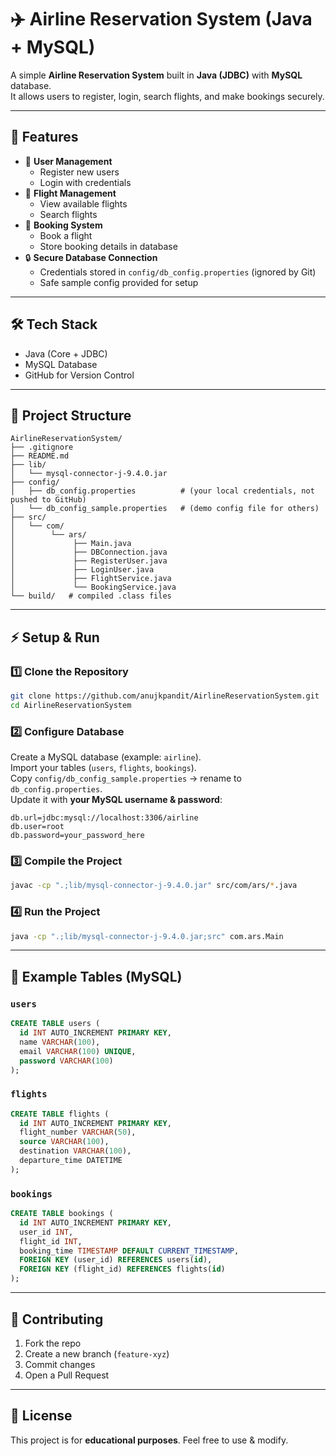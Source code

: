 # ✈️ Airline Reservation System (Java + MySQL)

A simple **Airline Reservation System** built in **Java (JDBC)** with **MySQL** database.  
It allows users to register, login, search flights, and make bookings securely.

---

## 🚀 Features

- 👤 **User Management**
  - Register new users
  - Login with credentials
- 🛫 **Flight Management**
  - View available flights
  - Search flights
- 📑 **Booking System**
  - Book a flight
  - Store booking details in database
- 🔒 **Secure Database Connection**
  - Credentials stored in `config/db_config.properties` (ignored by Git)
  - Safe sample config provided for setup

---

## 🛠️ Tech Stack

- Java (Core + JDBC)
- MySQL Database
- GitHub for Version Control

---

## 📂 Project Structure

```
AirlineReservationSystem/
├── .gitignore
├── README.md
├── lib/
│   └── mysql-connector-j-9.4.0.jar
├── config/
│   ├── db_config.properties          # (your local credentials, not pushed to GitHub)
│   └── db_config_sample.properties   # (demo config file for others)
├── src/
│   └── com/
│        └── ars/
│             ├── Main.java
│             ├── DBConnection.java
│             ├── RegisterUser.java
│             ├── LoginUser.java
│             ├── FlightService.java
│             └── BookingService.java
└── build/   # compiled .class files
```

---

## ⚡ Setup & Run

### 1️⃣ Clone the Repository

```sh
git clone https://github.com/anujkpandit/AirlineReservationSystem.git
cd AirlineReservationSystem
```

### 2️⃣ Configure Database

Create a MySQL database (example: `airline`).  
Import your tables (`users`, `flights`, `bookings`).  
Copy `config/db_config_sample.properties` → rename to `db_config.properties`.  
Update it with **your MySQL username & password**:

```properties
db.url=jdbc:mysql://localhost:3306/airline
db.user=root
db.password=your_password_here
```

### 3️⃣ Compile the Project

```sh
javac -cp ".;lib/mysql-connector-j-9.4.0.jar" src/com/ars/*.java
```

### 4️⃣ Run the Project

```sh
java -cp ".;lib/mysql-connector-j-9.4.0.jar;src" com.ars.Main
```

---

## 📖 Example Tables (MySQL)

### `users`

```sql
CREATE TABLE users (
  id INT AUTO_INCREMENT PRIMARY KEY,
  name VARCHAR(100),
  email VARCHAR(100) UNIQUE,
  password VARCHAR(100)
);
```

### `flights`

```sql
CREATE TABLE flights (
  id INT AUTO_INCREMENT PRIMARY KEY,
  flight_number VARCHAR(50),
  source VARCHAR(100),
  destination VARCHAR(100),
  departure_time DATETIME
);
```

### `bookings`

```sql
CREATE TABLE bookings (
  id INT AUTO_INCREMENT PRIMARY KEY,
  user_id INT,
  flight_id INT,
  booking_time TIMESTAMP DEFAULT CURRENT_TIMESTAMP,
  FOREIGN KEY (user_id) REFERENCES users(id),
  FOREIGN KEY (flight_id) REFERENCES flights(id)
);
```

---

## 🤝 Contributing

1. Fork the repo
2. Create a new branch (`feature-xyz`)
3. Commit changes
4. Open a Pull Request

---

## 📜 License

This project is for **educational purposes**. Feel free to use & modify.
